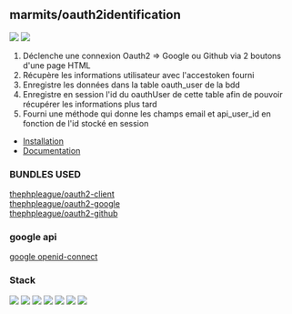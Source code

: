 ## marmits/oauth2identification

![](https://img.shields.io/badge/Oauth2-red?logo=google&logoColor=f5f5f5)
![](https://img.shields.io/badge/Oauth2-red?logo=github&logoColor=f5f5f5)

1. Déclenche une connexion Oauth2 => Google ou Github via 2 boutons d'une page HTML
2. Récupère les informations utilisateur avec l'accestoken fourni
3. Enregistre les données dans la table oauth_user de la bdd
4. Enregistre en session l'id du oauthUser de cette table afin de pouvoir récupérer les informations plus tard
5. Fourni une méthode qui donne les champs email et api_user_id en fonction de l'id stocké en session

- [Installation](INSTALL.md)
- [Documentation](DOC.md)

### BUNDLES USED
[thephpleague/oauth2-client](https://github.com/thephpleague/oauth2-client)    
[thephpleague/oauth2-google](https://github.com/thephpleague/oauth2-google)  
[thephpleague/oauth2-github](https://github.com/thephpleague/oauth2-github)  

### google api
[google openid-connect](https://developers.google.com/identity/protocols/oauth2/openid-connect#authenticationuriparameters)

### Stack
<img src='https://img.shields.io/badge/Symfony-blue?logo=symfony&logoColor=f5f5f5' />
<img src='https://img.shields.io/badge/JavaScript-blue?logo=javascript&logoColor=f5f5f5' />
<img src='https://img.shields.io/badge/npm-blue?logo=npm&logoColor=f5f5f5' />
<img src='https://img.shields.io/badge/jQuery-blue?logo=jquery&logoColor=f5f5f5' /> 
<img src='https://img.shields.io/badge/Bootstrap-blue?logo=bootstrap&logoColor=f5f5f5' />
<img src='https://img.shields.io/badge/Sass-blue?logo=sass&logoColor=f5f5f5' />
<img src='https://img.shields.io/badge/Font Awesome-blue?logo=fontawesome&logoColor=f5f5f5' />